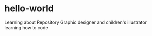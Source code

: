 # hello-world
Learning about Repository
Graphic designer and children's illustrator learning how to code
